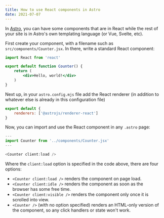 ```yaml
---
title: How to use React components in Astro
date: 2021-07-07
---
```


In [Astro](https://astro.build), you can have some components that are in React while the rest of your site is in Astro's own templating language (or Vue, Svelte, etc).

First create your component, with a filename such as `src/components/Counter.jsx`. In there, write a standard React component:

```jsx
import React from 'react'

export default function Counter() {
    return (
        <div>Hello, world!</div>
    )
}
```

Next up, in your `astro.config.mjs` file add the React renderer (in addition to whatever else is already in this configuration file)

```js
export default {
    renderers: ['@astrojs/renderer-react']
}
```

Now, you can import and use the React component in any `.astro` page:

```js
---
import Counter from '../components/Counter.jsx'
---

<Counter client:load />
```

Where the `client:load` option is specified in the code above, there are four options:

- `<Counter client:load />` renders the component on page load.
- `<Counter client:idle />` renders the component as soon as the browser has some free time.
- `<Counter client:visible />` renders the component only once it is scrolled into view.
- `<Counter />` (with no option specified) renders an HTML-only version of the component, so any click handlers or state won't work.

